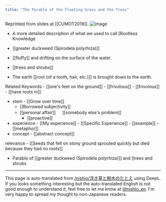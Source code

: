 ```yaml
---
title: "The Parable of the Floating Grass and the Trees"
---
```


Reprinted from slides at [[CUMOT2019]].
![image](https://gyazo.com/792914b315b1c641276973c5deac9624/thumb/1000)
- A more detailed description of what we used to call [Rootless Knowledge

- [[greater duckweed (Spirodela polyrhiza)]]
- [[fluffy]] and drifting on the surface of the water.
- [[trees and shrubs]]
- The earth [[root (of a tooth, hair, etc.)]] is brought down to the earth.

Related Keywords
    - [[one's feet on the ground]]
        - [[frivolous]]
        - [[frivolous]]
    - [[have roots in]]
- stem
        - [[Grow over time]]
    - [[Borrowed subjectivity]]
    - [[personal affair]] 　 [[somebody else's problem]]
        - [[proactive]]
- experience
        - [[My experience]]
        - [[Specific Experience]]
        - [[example]]
            - [[metaphor]]
- concept
        - [[abstract concept]]

relevance
    - [[Seeds that fell on stony ground sprouted quickly but died because they had no roots]]

- Parable of [[greater duckweed (Spirodela polyrhiza)]] and [trees and shrubs

---
This page is auto-translated from [/nishio/浮き草と樹木のたとえ](https://scrapbox.io/nishio/浮き草と樹木のたとえ) using DeepL. If you looks something interesting but the auto-translated English is not good enough to understand it, feel free to let me know at [@nishio_en](https://twitter.com/nishio_en). I'm very happy to spread my thought to non-Japanese readers.